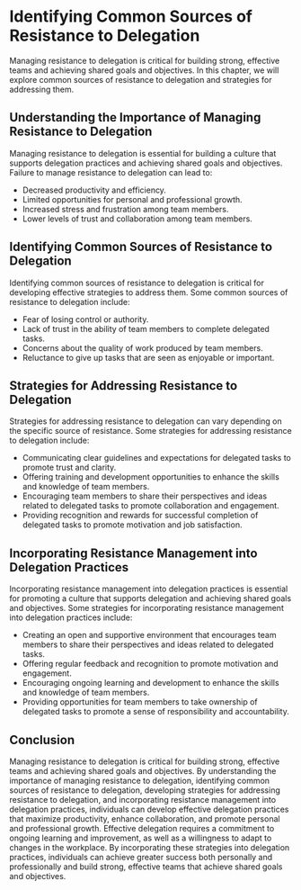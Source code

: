Identifying Common Sources of Resistance to Delegation
====================================================================================================

Managing resistance to delegation is critical for building strong, effective teams and achieving shared goals and objectives. In this chapter, we will explore common sources of resistance to delegation and strategies for addressing them.

Understanding the Importance of Managing Resistance to Delegation
-----------------------------------------------------------------

Managing resistance to delegation is essential for building a culture that supports delegation practices and achieving shared goals and objectives. Failure to manage resistance to delegation can lead to:

* Decreased productivity and efficiency.
* Limited opportunities for personal and professional growth.
* Increased stress and frustration among team members.
* Lower levels of trust and collaboration among team members.

Identifying Common Sources of Resistance to Delegation
------------------------------------------------------

Identifying common sources of resistance to delegation is critical for developing effective strategies to address them. Some common sources of resistance to delegation include:

* Fear of losing control or authority.
* Lack of trust in the ability of team members to complete delegated tasks.
* Concerns about the quality of work produced by team members.
* Reluctance to give up tasks that are seen as enjoyable or important.

Strategies for Addressing Resistance to Delegation
--------------------------------------------------

Strategies for addressing resistance to delegation can vary depending on the specific source of resistance. Some strategies for addressing resistance to delegation include:

* Communicating clear guidelines and expectations for delegated tasks to promote trust and clarity.
* Offering training and development opportunities to enhance the skills and knowledge of team members.
* Encouraging team members to share their perspectives and ideas related to delegated tasks to promote collaboration and engagement.
* Providing recognition and rewards for successful completion of delegated tasks to promote motivation and job satisfaction.

Incorporating Resistance Management into Delegation Practices
-------------------------------------------------------------

Incorporating resistance management into delegation practices is essential for promoting a culture that supports delegation and achieving shared goals and objectives. Some strategies for incorporating resistance management into delegation practices include:

* Creating an open and supportive environment that encourages team members to share their perspectives and ideas related to delegated tasks.
* Offering regular feedback and recognition to promote motivation and engagement.
* Encouraging ongoing learning and development to enhance the skills and knowledge of team members.
* Providing opportunities for team members to take ownership of delegated tasks to promote a sense of responsibility and accountability.

Conclusion
----------

Managing resistance to delegation is critical for building strong, effective teams and achieving shared goals and objectives. By understanding the importance of managing resistance to delegation, identifying common sources of resistance to delegation, developing strategies for addressing resistance to delegation, and incorporating resistance management into delegation practices, individuals can develop effective delegation practices that maximize productivity, enhance collaboration, and promote personal and professional growth. Effective delegation requires a commitment to ongoing learning and improvement, as well as a willingness to adapt to changes in the workplace. By incorporating these strategies into delegation practices, individuals can achieve greater success both personally and professionally and build strong, effective teams that achieve shared goals and objectives.
